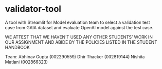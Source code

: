 # validator-tool
A tool with Streamlit for Model evaluation team to select a validation test case from GAIA dataset and evaluate OpenAI model against the test case.

WE ATTEST THAT WE HAVEN’T USED ANY OTHER STUDENTS’ WORK IN OUR ASSIGNMENT AND ABIDE BY THE POLICIES LISTED IN THE STUDENT HANDBOOK

Team:
Abhinav Gupta (002290559)
Dhir Thacker (002819144)
Nishita Matlani (002866323)
